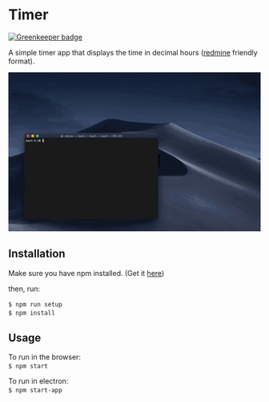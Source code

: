 # Timer

[![Greenkeeper badge](https://badges.greenkeeper.io/sbrow/timer.svg)](https://greenkeeper.io/)

A simple timer app that displays the time in decimal hours ([redmine](http://www.redmine.org/) friendly format).

![example](./images/example.gif)

## Installation
Make sure you have npm installed. (Get it [here](https://www.npmjs.com/get-npm))  

then, run:  
```bash
$ npm run setup
$ npm install
```

## Usage
To run in the browser:  
`$ npm start`

To run in electron:  
`$ npm start-app`